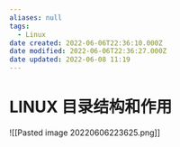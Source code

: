 ```yaml
---
aliases: null
tags:
  - Linux
date created: 2022-06-06T22:36:10.000Z
date modified: 2022-06-06T22:36:27.000Z
date updated: 2022-06-08 11:19
---
```


# LINUX 目录结构和作用

![[Pasted image 20220606223625.png]]
